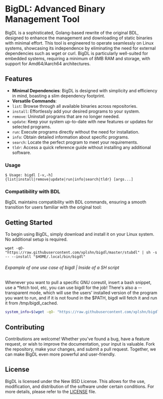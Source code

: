 # BigDL: Advanced Binary Management Tool

BigDL is a sophisticated, Golang-based rewrite of the original BDL, designed to enhance the management and downloading of static binaries with minimal effort. This tool is engineered to operate seamlessly on Linux systems, showcasing its independence by eliminating the need for external dependencies such as wget or curl. BigDL is particularly well-suited for embedded systems, requiring a minimum of 8MB RAM and storage, with support for Amd64/Aarch64 architectures.

## Features

- **Minimal Dependencies**: BigDL is designed with simplicity and efficiency in mind, boasting a slim dependency footprint.
- **Versatile Commands**:
 - `list`: Browse through all available binaries across repositories.
 - `install`: Effortlessly add your desired programs to your system.
 - `remove`: Uninstall programs that are no longer needed.
 - `update`: Keep your system up-to-date with new features or updates for selected programs.
 - `run`: Execute programs directly without the need for installation.
 - `info`: Obtain detailed information about specific programs.
 - `search`: Locate the perfect program to meet your requirements.
 - `tldr`: Access a quick reference guide without installing any additional software.

### Usage

```
$ Usage: bigdl [-v,-h] {list|install|remove|update|run|info|search|tldr} [args...]
```


### Compatibility with BDL

BigDL maintains compatibility with BDL commands, ensuring a smooth transition for users familiar with the original tool:

## Getting Started

To begin using BigDL, simply download and install it on your Linux system. No additional setup is required.

```
wget -qO- "https://raw.githubusercontent.com/xplshn/bigdl/master/stubdl" | sh -s -- --install "$HOME/.local/bin/bigdl"
```

###### Expample of one use case of bigdl | Inside of a SH script
Whenever you want to pull a specific GNU coreutil, insert a bash snippet, use a *fetch tool, etc, you can use bigdl for the job! There's also a --transparent mode, which will use the users' installed version of the program you want to run, and if it is not found in the $PATH, bigdl will fetch it and run it from /tmp/bigdl_cached.
```sh
system_info=$(wget -qO- "https://raw.githubusercontent.com/xplshn/bigdl/master/stubdl" | sh -s -- run --silent albafetch --no-logo - || curl -qsfSL "https://raw.githubusercontent.com/xplshn/bigdl/master/stubdl" | sh -s -- run --silent albafetch --no-logo -)
```

## Contributing

Contributions are welcome! Whether you've found a bug, have a feature request, or wish to improve the documentation, your input is valuable. Fork the repository, make your changes, and submit a pull request. Together, we can make BigDL even more powerful and user-friendly.

## License

BigDL is licensed under the New BSD License. This allows for the use, modification, and distribution of the software under certain conditions. For more details, please refer to the [LICENSE](LICENSE) file.
